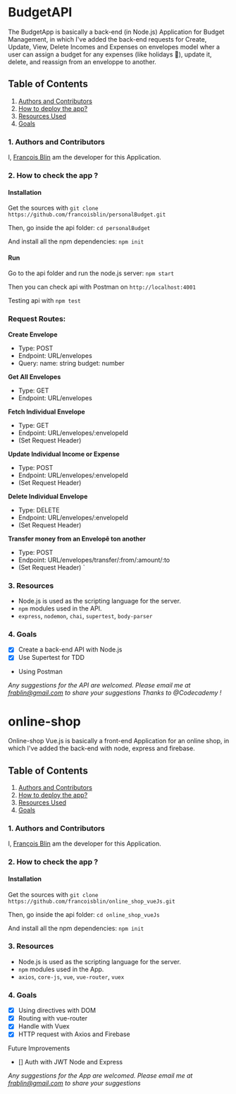 # BudgetAPI

The BudgetApp is basically a back-end (in Node.js) Application for Budget Management, in which I've added the back-end requests for Create, Update, View, Delete Incomes and Expenses on envelopes model wher a user can assign a budget for any expenses (like holidays :palm_tree:), update it, delete, and reassign from an enveloppe to another.

## Table of Contents

1. [Authors and Contributors](#author)
2. [How to deploy the app?](#deploy-app)
3. [Resources Used](#resources)
4. [Goals](#future-improvements)

### <a name="author"></a>1. Authors and Contributors

I, [François Blin](https://github.com/francoisblin) am the developer for this Application.

### <a name="deploy-app"></a>2. How to check the app ?

#### Installation

Get the sources with `git clone https://github.com/francoisblin/personalBudget.git`

Then, go inside the api folder: `cd personalBudget`

And install all the npm dependencies: `npm init`

#### Run

Go to the api folder and run the node.js server: `npm start`

Then you can check api with Postman on `http://localhost:4001`

Testing api with `npm test`
### Request Routes:

 **Create Envelope**
  - Type: POST
  - Endpoint: URL/envelopes
  - Query: name: string
           budget: number

 **Get All Envelopes**
  - Type: GET
  - Endpoint: URL/envelopes

 **Fetch Individual Envelope**
 - Type: GET
 - Endpoint: URL/envelopes/:envelopeId
 - (Set Request Header)

 **Update Individual Income or Expense**
 - Type: POST
 - Endpoint: URL/envelopes/:envelopeId
 - (Set Request Header)

 **Delete Individual Envelope**
 - Type: DELETE
 - Endpoint: URL/envelopes/:envelopeId
 - (Set Request Header)

 **Transfer money from an Envelopê ton another**
 - Type: POST
 - Endpoint: URL/envelopes/transfer/:from/:amount/:to
 - (Set Request Header)
`

### <a name="resources"></a> 3. Resources

* Node.js is used as the scripting language for the server.
* `npm` modules used in the API.
 * `express`, `nodemon`, `chai`, `supertest`, `body-parser`
### <a name="future-improvements"></a> 4. Goals

* [X] Create a back-end API with Node.js
* [X] Use Supertest for TDD 
* Using Postman

_Any suggestions for the API are welcomed. Please email me at frablin@gmail.com to share your suggestions_
_Thanks to @Codecademy !_


# online-shop

Online-shop Vue.js is basically a front-end Application for an online shop, in which I've added the back-end with node, express and firebase.

## Table of Contents

1. [Authors and Contributors](#author)
2. [How to deploy the app?](#deploy-app)
3. [Resources Used](#resources)
4. [Goals](#future-improvements)

### <a name="author"></a>1. Authors and Contributors

I, [François Blin](https://github.com/francoisblin) am the developer for this Application.

### <a name="deploy-app"></a>2. How to check the app ?

#### Installation

Get the sources with `git clone https://github.com/francoisblin/online_shop_vueJs.git`

Then, go inside the api folder: `cd online_shop_vueJs`

And install all the npm dependencies: `npm init`

### <a name="resources"></a> 3. Resources

* Node.js is used as the scripting language for the server.
* `npm` modules used in the App.
 * `axios`, `core-js`, `vue`, `vue-router`, `vuex`

### <a name="future-improvements"></a> 4. Goals

* [X] Using directives with DOM
* [X] Routing with vue-router 
* [X] Handle with Vuex
* [X] HTTP request with Axios and Firebase

Future Improvements
* [] Auth with JWT Node and Express

_Any suggestions for the App are welcomed. Please email me at frablin@gmail.com to share your suggestions_



